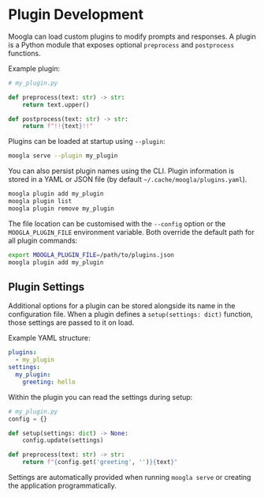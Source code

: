 # Plugin Development

Moogla can load custom plugins to modify prompts and responses. A plugin
is a Python module that exposes optional `preprocess` and `postprocess`
functions.

Example plugin:

```python
# my_plugin.py

def preprocess(text: str) -> str:
    return text.upper()

def postprocess(text: str) -> str:
    return f"!!{text}!!"
```

Plugins can be loaded at startup using `--plugin`:

```bash
moogla serve --plugin my_plugin
```

You can also persist plugin names using the CLI. Plugin information is stored in
a YAML or JSON file (by default `~/.cache/moogla/plugins.yaml`).

```bash
moogla plugin add my_plugin
moogla plugin list
moogla plugin remove my_plugin
```

The file location can be customised with the `--config` option or the
`MOOGLA_PLUGIN_FILE` environment variable. Both override the default
path for all plugin commands:

```bash
export MOOGLA_PLUGIN_FILE=/path/to/plugins.json
moogla plugin add my_plugin
```

## Plugin Settings

Additional options for a plugin can be stored alongside its name in the
configuration file. When a plugin defines a `setup(settings: dict)` function,
those settings are passed to it on load.

Example YAML structure:

```yaml
plugins:
  - my_plugin
settings:
  my_plugin:
    greeting: hello
```

Within the plugin you can read the settings during setup:

```python
# my_plugin.py
config = {}

def setup(settings: dict) -> None:
    config.update(settings)

def preprocess(text: str) -> str:
    return f"{config.get('greeting', '')}{text}"
```

Settings are automatically provided when running `moogla serve` or creating the
application programmatically.

